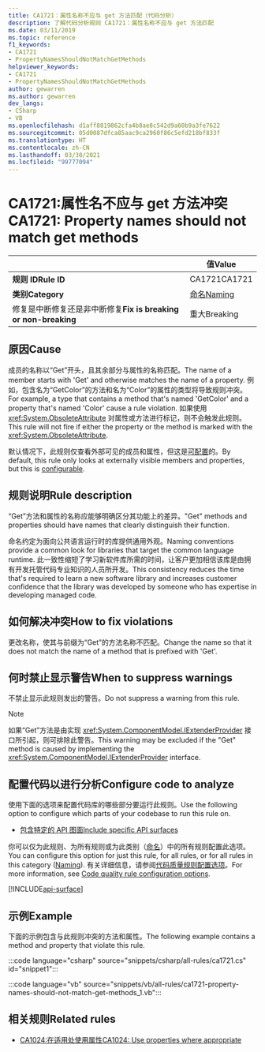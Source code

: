 ```yaml
---
title: CA1721：属性名称不应与 get 方法匹配（代码分析）
description: 了解代码分析规则 CA1721：属性名称不应与 get 方法匹配
ms.date: 03/11/2019
ms.topic: reference
f1_keywords:
- CA1721
- PropertyNamesShouldNotMatchGetMethods
helpviewer_keywords:
- CA1721
- PropertyNamesShouldNotMatchGetMethods
author: gewarren
ms.author: gewarren
dev_langs:
- CSharp
- VB
ms.openlocfilehash: d1aff8819862cfa4b8ae8c542d9a60b9a3fe7622
ms.sourcegitcommit: 05d0087dfca85aac9ca2960f86c5efd218bf833f
ms.translationtype: HT
ms.contentlocale: zh-CN
ms.lasthandoff: 03/30/2021
ms.locfileid: "99777094"
---
```

# <a name="ca1721-property-names-should-not-match-get-methods"></a><span data-ttu-id="c0682-103">CA1721:属性名不应与 get 方法冲突</span><span class="sxs-lookup"><span data-stu-id="c0682-103">CA1721: Property names should not match get methods</span></span>

| | <span data-ttu-id="c0682-104">值</span><span class="sxs-lookup"><span data-stu-id="c0682-104">Value</span></span> |
|-|-|
| <span data-ttu-id="c0682-105">**规则 ID**</span><span class="sxs-lookup"><span data-stu-id="c0682-105">**Rule ID**</span></span> |<span data-ttu-id="c0682-106">CA1721</span><span class="sxs-lookup"><span data-stu-id="c0682-106">CA1721</span></span>|
| <span data-ttu-id="c0682-107">**类别**</span><span class="sxs-lookup"><span data-stu-id="c0682-107">**Category**</span></span> |[<span data-ttu-id="c0682-108">命名</span><span class="sxs-lookup"><span data-stu-id="c0682-108">Naming</span></span>](naming-warnings.md)|
| <span data-ttu-id="c0682-109">修复是中断修复还是非中断修复</span><span class="sxs-lookup"><span data-stu-id="c0682-109">**Fix is breaking or non-breaking**</span></span> |<span data-ttu-id="c0682-110">重大</span><span class="sxs-lookup"><span data-stu-id="c0682-110">Breaking</span></span>|

## <a name="cause"></a><span data-ttu-id="c0682-111">原因</span><span class="sxs-lookup"><span data-stu-id="c0682-111">Cause</span></span>

<span data-ttu-id="c0682-112">成员的名称以“Get”开头，且其余部分与属性的名称匹配。</span><span class="sxs-lookup"><span data-stu-id="c0682-112">The name of a member starts with 'Get' and otherwise matches the name of a property.</span></span> <span data-ttu-id="c0682-113">例如，包含名为“GetColor”的方法和名为“Color”的属性的类型将导致规则冲突。</span><span class="sxs-lookup"><span data-stu-id="c0682-113">For example, a type that contains a method that's named 'GetColor' and a property that's named 'Color' cause a rule violation.</span></span>
<span data-ttu-id="c0682-114">如果使用 <xref:System.ObsoleteAttribute> 对属性或方法进行标记，则不会触发此规则。</span><span class="sxs-lookup"><span data-stu-id="c0682-114">This rule will not fire if either the property or the method is marked with the <xref:System.ObsoleteAttribute>.</span></span>

<span data-ttu-id="c0682-115">默认情况下，此规则仅查看外部可见的成员和属性，但这是[可配置](#configure-code-to-analyze)的。</span><span class="sxs-lookup"><span data-stu-id="c0682-115">By default, this rule only looks at externally visible members and properties, but this is [configurable](#configure-code-to-analyze).</span></span>

## <a name="rule-description"></a><span data-ttu-id="c0682-116">规则说明</span><span class="sxs-lookup"><span data-stu-id="c0682-116">Rule description</span></span>

<span data-ttu-id="c0682-117">“Get”方法和属性的名称应能够明确区分其功能上的差异。</span><span class="sxs-lookup"><span data-stu-id="c0682-117">"Get" methods and properties should have names that clearly distinguish their function.</span></span>

<span data-ttu-id="c0682-118">命名约定为面向公共语言运行时的库提供通用外观。</span><span class="sxs-lookup"><span data-stu-id="c0682-118">Naming conventions provide a common look for libraries that target the common language runtime.</span></span> <span data-ttu-id="c0682-119">此一致性缩短了学习新软件库所需的时间，让客户更加相信该库是由拥有开发托管代码专业知识的人员所开发。</span><span class="sxs-lookup"><span data-stu-id="c0682-119">This consistency reduces the time that's required to learn a new software library and increases customer confidence that the library was developed by someone who has expertise in developing managed code.</span></span>

## <a name="how-to-fix-violations"></a><span data-ttu-id="c0682-120">如何解决冲突</span><span class="sxs-lookup"><span data-stu-id="c0682-120">How to fix violations</span></span>

<span data-ttu-id="c0682-121">更改名称，使其与前缀为“Get”的方法名称不匹配。</span><span class="sxs-lookup"><span data-stu-id="c0682-121">Change the name so that it does not match the name of a method that is prefixed with 'Get'.</span></span>

## <a name="when-to-suppress-warnings"></a><span data-ttu-id="c0682-122">何时禁止显示警告</span><span class="sxs-lookup"><span data-stu-id="c0682-122">When to suppress warnings</span></span>

<span data-ttu-id="c0682-123">不禁止显示此规则发出的警告。</span><span class="sxs-lookup"><span data-stu-id="c0682-123">Do not suppress a warning from this rule.</span></span>

> [!NOTE]
> <span data-ttu-id="c0682-124">如果“Get”方法是由实现 <xref:System.ComponentModel.IExtenderProvider> 接口所引起，则可排除此警告。</span><span class="sxs-lookup"><span data-stu-id="c0682-124">This warning may be excluded if the "Get" method is caused by implementing the <xref:System.ComponentModel.IExtenderProvider> interface.</span></span>

## <a name="configure-code-to-analyze"></a><span data-ttu-id="c0682-125">配置代码以进行分析</span><span class="sxs-lookup"><span data-stu-id="c0682-125">Configure code to analyze</span></span>

<span data-ttu-id="c0682-126">使用下面的选项来配置代码库的哪些部分要运行此规则。</span><span class="sxs-lookup"><span data-stu-id="c0682-126">Use the following option to configure which parts of your codebase to run this rule on.</span></span>

- [<span data-ttu-id="c0682-127">包含特定的 API 图面</span><span class="sxs-lookup"><span data-stu-id="c0682-127">Include specific API surfaces</span></span>](#include-specific-api-surfaces)

<span data-ttu-id="c0682-128">你可以仅为此规则、为所有规则或为此类别（[命名](naming-warnings.md)）中的所有规则配置此选项。</span><span class="sxs-lookup"><span data-stu-id="c0682-128">You can configure this option for just this rule, for all rules, or for all rules in this category ([Naming](naming-warnings.md)).</span></span> <span data-ttu-id="c0682-129">有关详细信息，请参阅[代码质量规则配置选项](../code-quality-rule-options.md)。</span><span class="sxs-lookup"><span data-stu-id="c0682-129">For more information, see [Code quality rule configuration options](../code-quality-rule-options.md).</span></span>

[!INCLUDE[api-surface](~/includes/code-analysis/api-surface.md)]

## <a name="example"></a><span data-ttu-id="c0682-130">示例</span><span class="sxs-lookup"><span data-stu-id="c0682-130">Example</span></span>

<span data-ttu-id="c0682-131">下面的示例包含与此规则冲突的方法和属性。</span><span class="sxs-lookup"><span data-stu-id="c0682-131">The following example contains a method and property that violate this rule.</span></span>

:::code language="csharp" source="snippets/csharp/all-rules/ca1721.cs" id="snippet1":::

:::code language="vb" source="snippets/vb/all-rules/ca1721-property-names-should-not-match-get-methods_1.vb":::

## <a name="related-rules"></a><span data-ttu-id="c0682-132">相关规则</span><span class="sxs-lookup"><span data-stu-id="c0682-132">Related rules</span></span>

- [<span data-ttu-id="c0682-133">CA1024:在适用处使用属性</span><span class="sxs-lookup"><span data-stu-id="c0682-133">CA1024: Use properties where appropriate</span></span>](ca1024.md)
